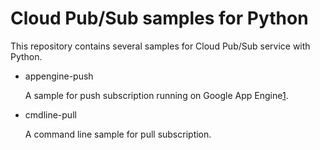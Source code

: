 # Cloud Pub/Sub samples for Python

This repository contains several samples for Cloud Pub/Sub service
with Python.

- appengine-push

  A sample for push subscription running on Google App Engine[1].

- cmdline-pull

  A command line sample for pull subscription.

[1]: https://developers.google.com/appengine/
